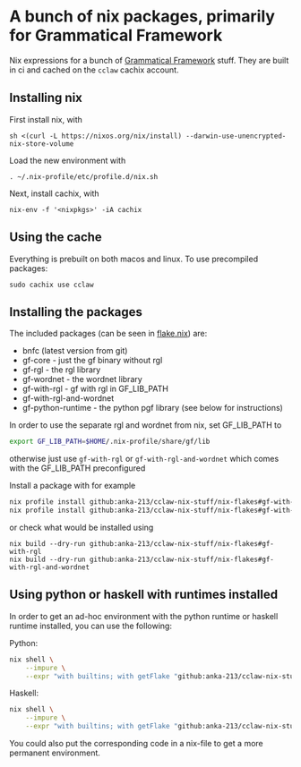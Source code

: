 # A bunch of nix packages, primarily for Grammatical Framework

Nix expressions for a bunch of [Grammatical Framework](https://grammaticalframework.org/) stuff.
They are built in ci and cached on the `cclaw` cachix account.

## Installing nix

First install nix, with
```
sh <(curl -L https://nixos.org/nix/install) --darwin-use-unencrypted-nix-store-volume
```

Load the new environment with
```
. ~/.nix-profile/etc/profile.d/nix.sh
```

Next, install cachix, with
```
nix-env -f '<nixpkgs>' -iA cachix
```

## Using the cache

Everything is prebuilt on both macos and linux. To use precompiled packages:
```
sudo cachix use cclaw
```

## Installing the packages

The included packages (can be seen in [flake.nix](./flake.nix)) are:

- bnfc (latest version from git)
- gf-core - just the gf binary without rgl
- gf-rgl - the rgl library
- gf-wordnet - the wordnet library
- gf-with-rgl - gf with rgl in GF_LIB_PATH
- gf-with-rgl-and-wordnet
- gf-python-runtime - the python pgf library (see below for instructions)


In order to use the separate rgl and wordnet from nix, set GF_LIB_PATH to

```bash
export GF_LIB_PATH=$HOME/.nix-profile/share/gf/lib
```

otherwise just use `gf-with-rgl` or `gf-with-rgl-and-wordnet` which comes with the GF_LIB_PATH preconfigured

Install a package with for example

```bash
nix profile install github:anka-213/cclaw-nix-stuff/nix-flakes#gf-with-rgl
nix profile install github:anka-213/cclaw-nix-stuff/nix-flakes#gf-with-rgl-and-wordnet
```

or check what would be installed using

```
nix build --dry-run github:anka-213/cclaw-nix-stuff/nix-flakes#gf-with-rgl
nix build --dry-run github:anka-213/cclaw-nix-stuff/nix-flakes#gf-with-rgl-and-wordnet
```

## Using python or haskell with runtimes installed

In order to get an ad-hoc environment with the python runtime or haskell runtime installed, you can use the following:

Python:
 ```bash
 nix shell \
     --impure \
     --expr "with builtins; with getFlake "github:anka-213/cclaw-nix-stuff/nix-flakes"; (getAttr currentSystem legacyPackages).python3.withPackages (ps: with ps; [ gf-pgf gnureadline ])"
 ```

 Haskell:
 ```bash
 nix shell \
     --impure \
     --expr "with builtins; with getFlake "github:anka-213/cclaw-nix-stuff/nix-flakes"; (getAttr currentSystem legacyPackages).haskellPackages.ghcWithPackages (ps: with ps; [ gf-core gf-c-bindings ])"
 ```

You could also put the corresponding code in a nix-file to get a more permanent environment.
